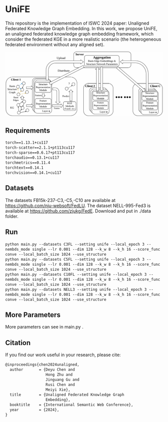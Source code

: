 # UniFE
This repository is the implementation of ISWC 2024 paper: Unaligned Federated Knowledge Graph Embedding.
In this work, we propose UniFE, an unaligned federated knowledge graph embedding framework,
which consider the federated KGE in a more realistic scenario (the heterogeneous federated environment without any aligned set).

![Framework](./framework.png "The overview of the framework.")

## Requirements
```
torch==1.13.1+cu117
torch-scatter==2.1.1+pt113cu117
torch-sparse==0.6.17+pt113cu117
torchaudio==0.13.1+cu117
torchmetrics==0.11.4
torchtext==0.14.1
torchvision==0.14.1+cu117
```

## Datasets
The datasets FB15k-237-C3,-C5,-C10 are available at https://github.com/nju-websoft/FedLU.
The dataset NELL-995-Fed3 is available at https://github.com/zjukg/FedE.
Download and put in ./data folder.

## Run
```
python main.py --datasets C3FL --setting unife --local_epoch 3 --nembds_mode single --lr 0.001 --dim 128 --k_w 8 --k_h 16 --score_func conve --local_batch_size 1024 --use_structure
python main.py --datasets C5FL --setting unife --local_epoch 3 --nembds_mode single --lr 0.001 --dim 128 --k_w 8 --k_h 16 --score_func conve --local_batch_size 1024 --use_structure
python main.py --datasets C10FL --setting unife --local_epoch 3 --nembds_mode single --lr 0.001 --dim 128 --k_w 8 --k_h 16 --score_func conve --local_batch_size 1024 --use_structure
python main.py --datasets NELL3 --setting unife --local_epoch 3 --nembds_mode single --lr 0.001 --dim 128 --k_w 8 --k_h 16 --score_func conve --local_batch_size 1024 --use_structure
```

## More Parameters
More parameters can see in main.py .

## Citation
If you find our work useful in your research, please cite:
```
@inproceedings{chen2024unaligned,
  author       = {Deyu Chen and
                  Hong Zhu and
                  Jinguang Gu and
                  Rusi Chen and
                  Meiyi Xie},
  title        = {Unaligned Federated Knowledge Graph
                  Embedding},
  booktitle    = {International Semantic Web Conference},
  year         = {2024},
}
```
